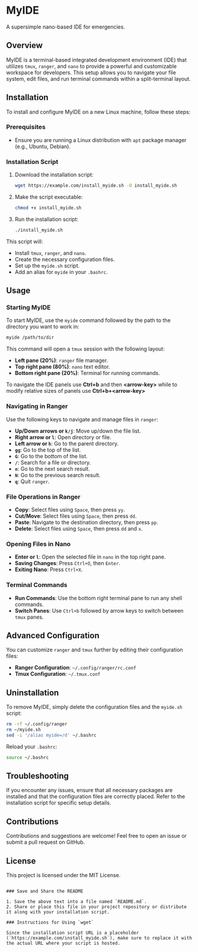 # MyIDE

A supersimple nano-based IDE for emergencies.

## Overview

MyIDE is a terminal-based integrated development environment (IDE) that utilizes `tmux`, `ranger`, and `nano` to provide a powerful and customizable workspace for developers. This setup allows you to navigate your file system, edit files, and run terminal commands within a split-terminal layout.

## Installation

To install and configure MyIDE on a new Linux machine, follow these steps:

### Prerequisites

- Ensure you are running a Linux distribution with `apt` package manager (e.g., Ubuntu, Debian).

### Installation Script

1. Download the installation script:

    ```sh
    wget https://example.com/install_myide.sh -O install_myide.sh
    ```

2. Make the script executable:

    ```sh
    chmod +x install_myide.sh
    ```

3. Run the installation script:

    ```sh
    ./install_myide.sh
    ```

This script will:
- Install `tmux`, `ranger`, and `nano`.
- Create the necessary configuration files.
- Set up the `myide.sh` script.
- Add an alias for `myide` in your `.bashrc`.

## Usage

### Starting MyIDE

To start MyIDE, use the `myide` command followed by the path to the directory you want to work in:

```sh
myide /path/to/dir
```

This command will open a `tmux` session with the following layout:
- **Left pane (20%)**: `ranger` file manager.
- **Top right pane (80%)**: `nano` text editor.
- **Bottom right pane (20%)**: Terminal for running commands.

To navigate the IDE panels use **Ctrl+b** and then **\<arrow-key\>** while to modify relative sizes of panels use **Ctrl+b+\<arrow-key\>**

### Navigating in Ranger

Use the following keys to navigate and manage files in `ranger`:

- **Up/Down arrows or `k/j`**: Move up/down the file list.
- **Right arrow or `l`**: Open directory or file.
- **Left arrow or `h`**: Go to the parent directory.
- **`gg`**: Go to the top of the list.
- **`G`**: Go to the bottom of the list.
- **`/`**: Search for a file or directory.
- **`n`**: Go to the next search result.
- **`N`**: Go to the previous search result.
- **`q`**: Quit `ranger`.

### File Operations in Ranger

- **Copy**: Select files using `Space`, then press `yy`.
- **Cut/Move**: Select files using `Space`, then press `dd`.
- **Paste**: Navigate to the destination directory, then press `pp`.
- **Delete**: Select files using `Space`, then press `dd` and `x`.

### Opening Files in Nano

- **Enter or `l`**: Open the selected file in `nano` in the top right pane.
- **Saving Changes**: Press `Ctrl+O`, then `Enter`.
- **Exiting Nano**: Press `Ctrl+X`.

### Terminal Commands

- **Run Commands**: Use the bottom right terminal pane to run any shell commands.
- **Switch Panes**: Use `Ctrl+b` followed by arrow keys to switch between `tmux` panes.

## Advanced Configuration

You can customize `ranger` and `tmux` further by editing their configuration files:

- **Ranger Configuration**: `~/.config/ranger/rc.conf`
- **Tmux Configuration**: `~/.tmux.conf`

## Uninstallation

To remove MyIDE, simply delete the configuration files and the `myide.sh` script:

```sh
rm -rf ~/.config/ranger
rm ~/myide.sh
sed -i '/alias myide=/d' ~/.bashrc
```

Reload your `.bashrc`:

```sh
source ~/.bashrc
```

## Troubleshooting

If you encounter any issues, ensure that all necessary packages are installed and that the configuration files are correctly placed. Refer to the installation script for specific setup details.

## Contributions

Contributions and suggestions are welcome! Feel free to open an issue or submit a pull request on GitHub.

## License

This project is licensed under the MIT License.
```

### Save and Share the README

1. Save the above text into a file named `README.md`.
2. Share or place this file in your project repository or distribute it along with your installation script.

### Instructions for Using `wget`

Since the installation script URL is a placeholder (`https://example.com/install_myide.sh`), make sure to replace it with the actual URL where your script is hosted.
